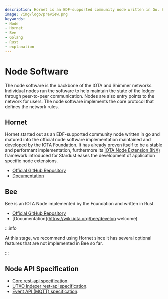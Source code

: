 ```yaml
---
description: Hornet is an EDF-supported community node written in Go. Bee is an IOTA Node implemented by the Foundation and written in Rust. We recommend using Hornet since it has several optional features that are not implemented in Bee.
image: /img/logo/preview.png
keywords:
- Node
- Hornet
- Bee
- Golang
- Rust
- explanation
---
```

# Node Software

The node software is the backbone of the IOTA and Shimmer networks. Individual nodes run the software to help maintain the state of the ledger through peer-to-peer communication. Nodes are also entry points to the network for users. The node software implements the core protocol that defines the network rules.

## Hornet

Hornet started out as an EDF-supported community node written in go and matured into the official node software
implementation maintained and developed by the IOTA Foundation. It has already proven itself to be a stable and
performant implementation, furthermore its [IOTA Node Extension (INX)](https://TODO_link_to_INX_page) framework introduced
for Stardust eases the development of application specific node extensions.

- [Official GitHub Repository](https://github.com/iotaledger/hornet)
- [Documentation](https://wiki.iota.org/hornet/develop/welcome)

## Bee

Bee is an IOTA Node implemented by the Foundation and written in Rust.

- [Official GitHub Repository](https://github.com/iotaledger/bee/tree/shimmer-develop)
- [Documentation](https://wiki.iota.org/bee/develop welcome)

:::info

At this stage, we recommend using Hornet since it has several optional features that are not implemented in Bee so far.

:::

## Node API Specification

- [Core rest-api specification](https://editor.swagger.io/?url=https://raw.githubusercontent.com/iotaledger/tips/stardust-api/tips/TIP-0025/core-rest-api.yaml).
- [UTXO Indexer rest-api specification](https://github.com/iotaledger/tips/blob/main/tips/TIP-0026/tip-0026.md).
- [Event API (MQTT) specification](https://studio.asyncapi.com/?url=https://raw.githubusercontent.com/iotaledger/tips/stardust-event-api/tips/TIP-0028/event-api.yml).

